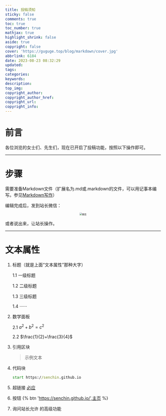 ```yaml
---
title: 投稿须知
sticky: false
comments: true
toc: true
toc_number: true
mathjax: true
highlight_shrink: false
aside: true
copyright: false
cover: 'https://guguge.top/blog/markdown/cover.jpg'
abbrlink: 6184
date: 2023-08-23 08:32:29
updated:
tags:
categories:
keywords:
description:
top_img:
copyright_author:
copyright_author_href:
copyright_url:
copyright_info:
---
```


# 前言

各位浏览的女士们、先生们，现在已开启了投稿功能，按照以下操作即可。

---

# 步骤

需要准备Markdown文件（扩展名为.md或.markdown的文件，可以用记事本编写。参见<a href="https://guguge.top/blog/markdown/">Markdown写作</a>）

编辑完成后，发到站长微信：

<div align="center"><img src="https://senchin.github.io/images/投稿/1.jpg" style="zoom:50%" alt="微信"></div>

或者说出来，让站长操作。

---

# 文本属性

1. 标题（就是上面“文本属性”那种大字）

   1.1 一级标题

   1.2 二级标题

   1.3 三级标题

   1.4 ······

2. 数学面板

   2.1 $a^2+b^2=c^2$

   2.2 $\frac{1}{2}+\frac{3}{4}$

3. 引用区块

   > 示例文本

4. 代码块

   ```cmd
   start https://senchin.github.io
   ```

5. 超链接
<a href="https://cn.bing.com">必应</a>
6. 按钮
{% btn 'https://senchin.github.io/',主页 %}
7. 询问站长允许  的高级功能
